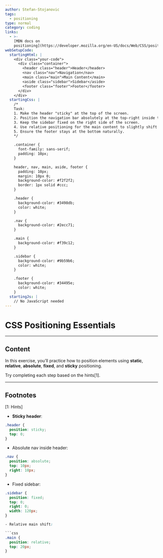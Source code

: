 ```yaml
---
author: Stefan-Stojanovic
tags:
  - positioning
type: normal
category: coding
links:
  - >-
    [MDN docs on
    positioning](https://developer.mozilla.org/en-US/docs/Web/CSS/position){website}
webSetupCode:
  startingHtml: |
    <div class="your-code">
      <div class="container">
        <header class="header">Header</header>
        <nav class="nav">Navigation</nav>
        <main class="main">Main Content</main>
        <aside class="sidebar">Sidebar</aside>
        <footer class="footer">Footer</footer>
      </div>
    </div>
  startingCss: |
    /* 
    Task:
    1. Make the header "sticky" at the top of the screen.
    2. Position the navigation bar absolutely at the top-right inside the header.
    3. Keep the sidebar fixed on the right side of the screen.
    4. Use relative positioning for the main content to slightly shift it down.
    5. Ensure the footer stays at the bottom naturally.
    */

    .container {
      font-family: sans-serif;
      padding: 10px;
    }

    header, nav, main, aside, footer {
      padding: 10px;
      margin: 10px 0;
      background-color: #f2f2f2;
      border: 1px solid #ccc;
    }

    .header {
      background-color: #3498db;
      color: white;
    }

    .nav {
      background-color: #2ecc71;
    }

    .main {
      background-color: #f39c12;
    }

    .sidebar {
      background-color: #9b59b6;
      color: white;
    }

    .footer {
      background-color: #34495e;
      color: white;
    }
  startingJs: |
    // No JavaScript needed
---
```


# CSS Positioning Essentials

---

## Content

In this exercise, you’ll practice how to position elements using **static**, **relative**, **absolute**, **fixed**, and **sticky** positioning.  

Try completing each step based on the hints[1].

---

## Footnotes

[1: Hints]
- **Sticky header**:  

```css
.header {
  position: sticky;
  top: 0;
}
```

- Absolute nav inside header:

```css
.nav {
  position: absolute;
  top: 10px;
  right: 10px;
}
```

- Fixed sidebar:

```css
.sidebar {
  position: fixed;
  top: 0;
  right: 0;
  width: 120px;
}

- Relative main shift:

```css
.main {
  position: relative;
  top: 20px;
}
```